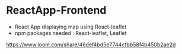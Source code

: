 # ReactApp-Frontend
- React App displaying map using React-leaflet
- npm packages needed : React-leaflet, Leaflet 


 
https://www.loom.com/share/46def4bd5e7744cfbb58f4b450b2ae2d
